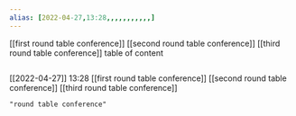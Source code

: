 ```yaml
---
alias: [2022-04-27,13:28,,,,,,,,,,,]
---
```

[[first round table conference]] [[second round table conference]] [[third round table conference]]
table of content
```toc
```

[[2022-04-27]] 13:28
[[first round table conference]]
[[second round table conference]]
[[third round table conference]]
```query
"round table conference"
```